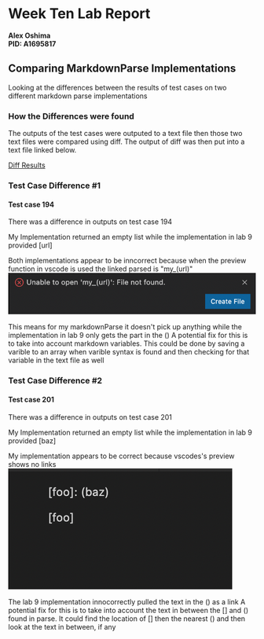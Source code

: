 
# Week Ten Lab Report
**Alex Oshima**  
**PID: A1695817**

## Comparing MarkdownParse Implementations

Looking at the differences between the results of test cases on two different markdown parse implementations

### How the Differences were found
The outputs of the test cases were outputed to a text file then those two text files were compared using diff. The output of diff was then put into a text file linked below.

[Diff Results](Files/diff.text)

### Test Case Difference #1
#### Test case 194
There was a difference in outputs on test case 194

My Implementation returned an empty list while the implementation in lab 9 provided [url]

Both implementations appear to be inncorrect because when the preview function in vscode is used the linked parsed is "my_(url)"
![Preview Results](Images/Lab-5/Screen%20Shot%202022-03-10%20at%201.59.54%20PM.png)

This means for my markdownParse it doesn't pick up anything while the implementation in lab 9 only gets the part in the ()
A potential fix for this is to take into account markdown variables. This could be done by saving a varible to an array when varible syntax is found and then checking for that variable in the text file as well


### Test Case Difference #2
#### Test case 201
There was a difference in outputs on test case 201

My Implementation returned an empty list while the implementation in lab 9 provided [baz]

My implementation appears to be correct because vscodes's preview shows no links
![Preview Results](Images/Lab-5/Screen%20Shot%202022-03-10%20at%204.08.10%20PM.png)

The lab 9 implementation innocorrectly pulled the text in the () as a link
A potential fix for this is to take into account the text in between the [] and () found in parse. It could find the location of [] then the nearest () and then look at the text in between, if any
